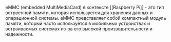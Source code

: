 eMMC (embedded MultiMediaCard) в контексте [[Raspberry Pi]] - это тип встроенной памяти, которая используется для хранения данных и операционной системы. eMMC представляет собой компактный модуль памяти, который часто используется в мобильных устройствах и встраиваемых системах из-за его высокой производительности и надежности.